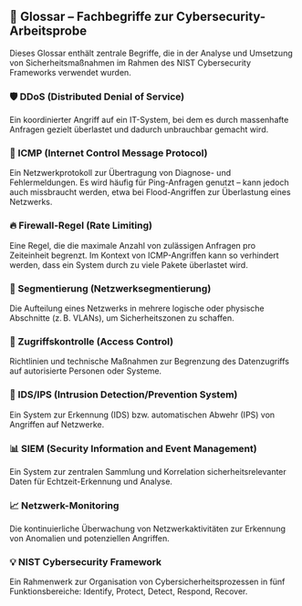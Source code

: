## 📘 Glossar – Fachbegriffe zur Cybersecurity-Arbeitsprobe

Dieses Glossar enthält zentrale Begriffe, die in der Analyse und Umsetzung von Sicherheitsmaßnahmen im Rahmen des NIST Cybersecurity Frameworks verwendet wurden.

### 🛡️ DDoS (Distributed Denial of Service)
Ein koordinierter Angriff auf ein IT-System, bei dem es durch massenhafte Anfragen gezielt überlastet und dadurch unbrauchbar gemacht wird.

### 📶 ICMP (Internet Control Message Protocol)
Ein Netzwerkprotokoll zur Übertragung von Diagnose- und Fehlermeldungen. Es wird häufig für Ping-Anfragen genutzt – kann jedoch auch missbraucht werden, etwa bei Flood-Angriffen zur Überlastung eines Netzwerks.

### 🔥 Firewall-Regel (Rate Limiting)
Eine Regel, die die maximale Anzahl von zulässigen Anfragen pro Zeiteinheit begrenzt. Im Kontext von ICMP-Angriffen kann so verhindert werden, dass ein System durch zu viele Pakete überlastet wird.

### 🧱 Segmentierung (Netzwerksegmentierung)
Die Aufteilung eines Netzwerks in mehrere logische oder physische Abschnitte (z. B. VLANs), um Sicherheitszonen zu schaffen.

### 🔐 Zugriffskontrolle (Access Control)
Richtlinien und technische Maßnahmen zur Begrenzung des Datenzugriffs auf autorisierte Personen oder Systeme.

### 📡 IDS/IPS (Intrusion Detection/Prevention System)
Ein System zur Erkennung (IDS) bzw. automatischen Abwehr (IPS) von Angriffen auf Netzwerke.

### 📊 SIEM (Security Information and Event Management)
Ein System zur zentralen Sammlung und Korrelation sicherheitsrelevanter Daten für Echtzeit-Erkennung und Analyse.

### 📈 Netzwerk-Monitoring
Die kontinuierliche Überwachung von Netzwerkaktivitäten zur Erkennung von Anomalien und potenziellen Angriffen.

### 💡 NIST Cybersecurity Framework
Ein Rahmenwerk zur Organisation von Cybersicherheitsprozessen in fünf Funktionsbereiche: Identify, Protect, Detect, Respond, Recover.
